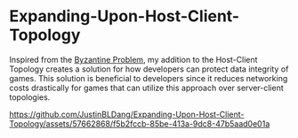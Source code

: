 # Expanding-Upon-Host-Client-Topology
Inspired from the [Byzantine Problem](https://en.wikipedia.org/wiki/Byzantine_fault), my addition to the Host-Client Topology creates a solution for how developers can protect data integrity of games. This solution is beneficial to developers since it reduces networking costs drastically for games that can utilize this approach over server-client topologies.

https://github.com/JustinBLDang/Expanding-Upon-Host-Client-Topology/assets/57662868/f5b2fccb-85be-413a-9dc8-47b5aad0e01a

